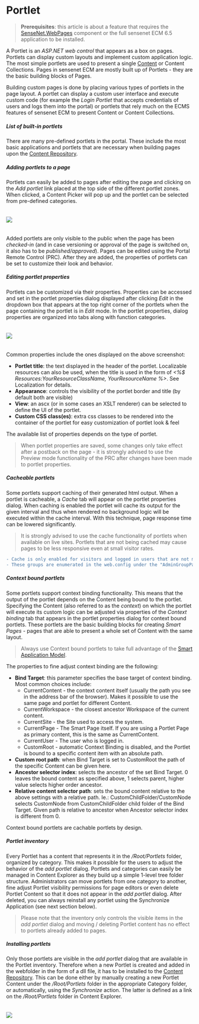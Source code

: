 # Portlet

>**Prerequisites**: this article is about a feature that requires the [SenseNet.WebPages](https://github.com/SenseNet/sn-webpages) component or the full sensenet ECM 6.5 application to be installed.

A Portlet is an *ASP.NET web control* that appears as a box on pages. Portlets can display custom layouts and implement custom application logic. The most simple portlets are used to present a single [Content](content.md) or Content Collections. Pages in sensenet ECM are mostly built up of Portlets - they are the basic building blocks of Pages.

Building custom pages is done by placing various types of portlets in the page layout. A portlet can display a custom user interface and execute custom code (for example the *Login Portlet* that accepts credentials of users and logs them into the portal) or portlets that rely much on the ECMS features of sensenet ECM to present Content or Content Collections.

##### List of built-in portlets

There are many pre-defined portlets in the portal. These include the most basic applications and portlets that are necessary when building pages upon the [Content Repository](content-repository.md).

##### Adding portlets to a page

Portlets can easily be added to pages after editing the page and clicking on the _Add portlet_ link placed at the top side of the different portlet zones. When clicked, a Content Picker will pop up and the portlet can be selected from pre-defined categories.

<img src="https://raw.githubusercontent.com/SenseNet/sensenet/master/docs/images/reference-wiki-portlet3.png" style="margin: 20px auto" />

Added portlets are only visible to the public when the page has been *checked-in* (and in case versioning or approval of the page is switched on, it also has to be *published/approved*). Pages can be edited using the Portal Remote Control (PRC). After they are added, the properties of portlets can be set to customize their look and behavior.

##### Editing portlet properties

Portlets can be customized via their properties. Properties can be accessed and set in the portlet properties dialog displayed after clicking _Edit_ in the dropdown box that appears at the top right corner of the portlets when the page containing the portlet is in _Edit_ mode. In the portlet properties, dialog properties are organized into tabs along with function categories.

<img src="https://raw.githubusercontent.com/SenseNet/sensenet/master/docs/images/reference-wiki-portlet1.png" style="margin: 20px auto" />

Common properties include the ones displayed on the above screenshot:

- **Portlet title**: the text displayed in the header of the portlet. Localizable resources can also be used, when the title is used in the form of _<%$ Resources:YourResourceClassName, YourResourceName %>_. See Localization for details.
- **Appearance**: controls the visibility of the portlet border and title (by default both are visible)
- **View**: an ascx (or in some cases an XSLT renderer) can be selected to define the UI of the portlet.
- **Custom CSS class(es)**: extra css classes to be rendered into the container of the portlet for easy customization of portlet look & feel

The available list of properties depends on the type of portlet.

> When portlet properties are saved, some changes only take effect after a postback on the page - it is strongly advised to use the Preview mode functionality of the PRC after changes have been made to portlet properties.

##### Cacheable portlets

Some portlets support caching of their generated html output. When a portlet is cacheable, a _Cache_ tab will appear on the portlet properties dialog. When caching is enabled the portlet will cache its output for the given interval and thus when rendered no background logic will be executed within the cache interval. With this technique, page response time can be lowered significantly.

> It is strongly advised to use the cache functionality of portlets when available on live sites. Portlets that are not being cached may cause pages to be less responsive even at small visitor rates.

```diff
- Cache is only enabled for visitors and logged in users that are not member of special kind of content administrator groups. 
- These groups are enumerated in the web.config under the "AdminGroupPathsForLoggedInUserCache" key in the sensenet/cache section. 
```

##### Context bound portlets

Some portlets support context binding functionality. This means that the output of the portlet depends on the Content being bound to the portlet. Specifying the Content (also referred to as the *context*) on which the portlet will execute its custom logic can be adjusted via properties of the _Context binding_ tab that appears in the portlet properties dialog for context bound portlets. These portlets are the basic building blocks for creating *Smart Pages* - pages that are able to present a whole set of Content with the same layout. 

>Always use Context bound portlets to take full advantage of the [Smart Application Model](smart-application-model,md). 

The properties to fine adjust context binding are the following:

- **Bind Target**: this parameter specifies the base target of context binding. Most common choices include:
  - CurrentContent - the context content itself (usually the path you see in the address bar of the browser). Makes it possible to use the same page and portlet for different Content.
  - CurrentWorkspace - the closest ancestor Workspace of the current content.
  - CurrentSite - the Site used to access the system.
  - CurrentPage - The Smart Page itself. If you are using a Portlet Page as primary content, this is the same as CurrentContent.
  - CurrentUser - The user who is logged in.
  - CustomRoot - automatic Context Binding is disabled, and the Portlet is bound to a specific content item with an absolute path.
- **Custom root path**: when Bind Target is set to CustomRoot the path of the specific Content can be given here.
- **Ancestor selector index**: selects the ancestor of the set Bind Target. 0 leaves the bound content as specified above, 1 selects parent, higher value selects higher order ancestor.
- **Relative content selector path**: sets the bound content relative to the above settings with a relative path. Ie.: CustomChildFolder/CustomNode selects CustomNode from CustomChildFolder child folder of the Bind Target. Given path is relative to ancestor when Ancestor selector index is different from 0.

Context bound portlets are cachable portlets by design.

##### Portlet inventory

Every Portlet has a content that represents it in the _/Root/Portlets_ folder, organized by category. This makes it possible for the users to adjust the behavior of the _add portlet_ dialog. Portlets and categories can easily be managed in Content Explorer as they build up a simple 1-level tree folder structure. Administrators can move portlets from one category to another, fine adjust Portlet visibility permissions for page editors or even delete Portlet Content so that it does not appear in the _add portlet_ dialog. After deleted, you can always reinstall any portlet using the Synchronize Application (see next section below).

> Please note that the inventory only controls the visible items in the _add portlet_ dialog and moving / deleting Portlet content has no effect to portlets already added to pages.

##### Installing portlets

Only those portlets are visible in the _add portlet_ dialog that are available in the Portlet inventory. Therefore when a new Portlet is created and added in the webfolder in the form of a dll file, it has to be installed to the [Content Repository](content-repository.md). This can be done either by manually creating a new Portlet Content under the _/Root/Portlets_ folder in the appropriate Category folder, or automatically, using the *Synchronize* action. The latter is defined as a link on the _/Root/Portlets_ folder in Content Explorer.

<img src="https://raw.githubusercontent.com/SenseNet/sensenet/master/docs/images/reference-wiki-portlet2.png" style="margin: 20px auto" />
